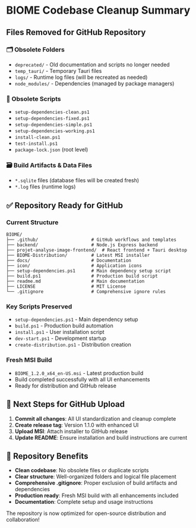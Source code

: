 # BIOME Codebase Cleanup Summary

## Files Removed for GitHub Repository

### 🗂️ Obsolete Folders
- `deprecated/` - Old documentation and scripts no longer needed
- `temp_tauri/` - Temporary Tauri files 
- `logs/` - Runtime log files (will be recreated as needed)
- `node_modules/` - Dependencies (managed by package managers)

### 📝 Obsolete Scripts
- `setup-dependencies-clean.ps1`
- `setup-dependencies-fixed.ps1` 
- `setup-dependencies-simple.ps1`
- `setup-dependencies-working.ps1`
- `install-clean.ps1`
- `test-install.ps1`
- `package-lock.json` (root level)

### 🗃️ Build Artifacts & Data Files
- `*.sqlite` files (database files will be created fresh)
- `*.log` files (runtime logs)

## ✅ Repository Ready for GitHub

### Current Structure
```
BIOME/
├── .github/                    # GitHub workflows and templates
├── backend/                    # Node.js Express backend
├── projet-analyse-image-frontend/  # React frontend + Tauri desktop
├── BIOME-Distribution/         # Latest MSI installer
├── docs/                       # Documentation
├── icon/                       # Application icons
├── setup-dependencies.ps1      # Main dependency setup script
├── build.ps1                   # Production build script
├── readme.md                   # Main documentation
├── LICENSE                     # MIT License
└── .gitignore                  # Comprehensive ignore rules
```

### Key Scripts Preserved
- `setup-dependencies.ps1` - Main dependency setup
- `build.ps1` - Production build automation
- `install.ps1` - User installation script
- `dev-start.ps1` - Development startup
- `create-distribution.ps1` - Distribution creation

### Fresh MSI Build
- `BIOME_1.2.0_x64_en-US.msi` - Latest production build
- Build completed successfully with all UI enhancements
- Ready for distribution and GitHub release

## 🚀 Next Steps for GitHub Upload

1. **Commit all changes**: All UI standardization and cleanup complete
2. **Create release tag**: Version 1.1.0 with enhanced UI
3. **Upload MSI**: Attach installer to GitHub release
4. **Update README**: Ensure installation and build instructions are current

## 🎯 Repository Benefits

- **Clean codebase**: No obsolete files or duplicate scripts
- **Clear structure**: Well-organized folders and logical file placement  
- **Comprehensive .gitignore**: Proper exclusion of build artifacts and dependencies
- **Production ready**: Fresh MSI build with all enhancements included
- **Documentation**: Complete setup and usage instructions

The repository is now optimized for open-source distribution and collaboration!
